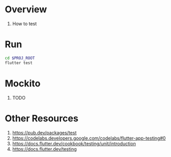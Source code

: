 # Overview
1. How to test

# Run
```bash
cd $PROJ_ROOT
flutter test
```

# Mockito
1. TODO


# Other Resources
1. https://pub.dev/packages/test
1. https://codelabs.developers.google.com/codelabs/flutter-app-testing#0
1. https://docs.flutter.dev/cookbook/testing/unit/introduction
1. https://docs.flutter.dev/testing
